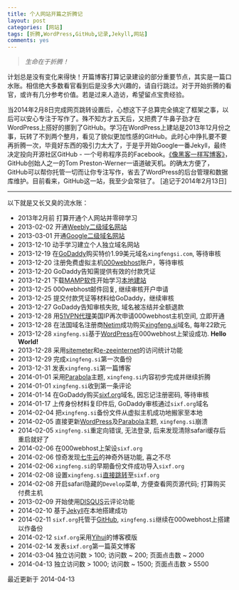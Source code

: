 ```yaml
---
title: 个人网站开篇之折腾记
layout: post
categories: [网站]
tags: [折腾,WordPress,GitHub,记录,Jekyll,网站]
comments: yes
---
```



> *生命在于折腾！*

计划总是没有变化来得快！开篇博客打算记录建设的部分重要节点，其实是一篇口水账。相信绝大多数看官看到后是没多大兴趣的，请自行跳过。对于开始折腾的看官，或许有几分参考价值。若是过来人造访，希望留点宝贵经验。

当2014年2月8日完成网页跳转设置后，心想这下子总算完全搞定了框架之事，以后可以安心专注于写作了。殊不知方才五天后，又把费了牛鼻子劲才在WordPress上搭好的挪到了GitHub。学习在WordPress上建站是2013年12月份之事，玩转了不到两个整月，看见了貌似更加性感的GitHub。此时心中挣扎要不要再折腾一次，毕竟好东西的吸引力太大了，于是乎开始Google一番Jekyll，最终决定投向开源社区GitHub - 一个号称程序员的Facebook。[《像黑客一样写博客》](http://tom.preston-werner.com/2008/11/17/blogging-like-a-hacker.html)，GitHub创始人之一的Tom Preston-Werner一语道破天机。的确太方便了，GitHub可以帮你托管一切而让你专注写作，省去了WordPress的后台管理和数据库维护。目前看来，GitHub这一站，我至少会常驻了。 \[追记于2014年2月13日\] 


---

以下就是又长又臭的流水账：
		

-	2013年2月前 打算开通个人网站并零碎学习
-	2013-02-02 开通[Weebly二级域名网站](xingfengsi.weebly.com)
-	2013-03-01 开通[Google二级域名网站](sites.google.com/site/xingfengsi)
-	2013-12-10 动手学习建立个人独立域名网站
-	2013-12-19 在[GoDaddy](http://x.co/gobirder)购买特价1.99美元域名`xingfengsi.com`, 等待审核
-	2013-12-20 注册免费虚拟主机[000webhost](http://www.000webhost.com/752844.html)账户，等待审核
-	2013-12-20 GoDaddy告知需提供有效的付款凭证
-	2013-12-21 下载[MAMP软件](http://www.mamp.info/en/index.html)开始学习[本地建站](http://codex.wordpress.org/Installing_WordPress_Locally_on_Your_Mac_With_MAMP)
-	2013-12-25 000webhost邮件回复, 继续审核开户申请
-	2013-12-25 提交付款凭证等材料给GoDaddy，继续审核
-	2013-12-27 GoDaddy告知审核失败, 域名被冻结并全额退款
-	2013-12-28 用[51VPN代理](http://a.wy002.com/309788)美国IP再次申请000webhost主机空间, 立即开通
-	2013-12-28 在法国域名注册商[Netim](http://www.netim.com)成功购买[xingfeng.si](http://xingfeng.si)域名, 每年22欧元
-	2013-12-28 `xingfeng.si`基于[WordPress](http://www.wordpress.org)在000webhost上架设成功. **Hello World!**
-	2013-12-28 采用[sitemeter](http://sitemeter.com)和[e-zeeinternet](http://e-zeeinternet.com)的访问统计功能
-	2013-12-29 完成`xingfeng.si`第一次备份
-	2013-12-31 发表`xingfeng.si`第一篇博客
-	2014-01-01 采用[Parabola](http://www.cryoutcreations.eu)主题, `xingfeng.si`内容初步完成并继续折腾
-	2014-01-01 `xingfeng.si`收到第一条评论
-	2014-01-14 在GoDaddy购买[sixf.org](http://sixf.org)域名, 因忘记注册密码, 等待审核
-	2014-01-17 上传身份材料复印件后, GoDaddy审核通过`sixf.org`域名
-	2014-02-04 把`xingfeng.si`备份文件从虚拟主机成功地搬家至本地
-	2014-02-05 直接更新[WordPress](http://www.wordpress.org)及[Parabola](http://www.cryoutcreations.eu)主题, `xingfeng.si`崩溃
-	2014-02-05 `xingfeng.si`重定向错误, 无法登录, 后来发现清除safari缓存后重启就好了
-	2014-02-06 在000webhost上架设`sixf.org`
-	2014-02-06 惊奇发现[七牛云](https://portal.qiniu.com/signup?code=iv0wl84z6mq)的神奇外链功能, 喜之不尽
-	2014-02-06 `xingfeng.si`的早期备份文件成功导入`sixf.org`
-	2014-02-08 设置`xingfeng.si`[直接跳转](http://support.netim.com/en/wiki/Use_the_web_forwarding_service)至`sixf.org`
-	2014-02-08 开启safari隐藏的`Develop`菜单, 方便查看网页源代码; 打算购买付费主机
-	2013-02-09 开始使用[DISQUS](http://www.disqus.com)云评论功能
-	2014-02-10 基于[Jekyll](https://github.com/mojombo/jekyll)在本地搭建成功
-	2014-02-11 `sixf.org`托管于[GitHub](http://www.github.com), `xingfeng.si`继续在000webhost上搭建以作备份
-	2014-02-12 `sixf.org`采用[Yihui](http://yihui.name)的博客模版
-	2014-02-14 发表`sixf.org`第一篇英文博客
-	2014-03-04 独立访问数 > 100; 访问数 ~ 200; 页面点击数 ~ 2000
-	2014-04-13 独立访问数 > 1000; 访问数 ~ 1500; 页面点击数 > 5500

最近更新于 2014-04-13


